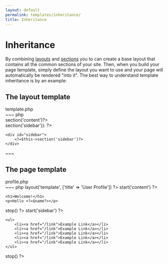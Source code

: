 ```yaml
---
layout: default
permalink: templates/inheritance/
title: Inheritance
---
```


Inheritance
===========

By combining [layouts](/templates/layouts/) and [sections](/templates/sections/) you to can create a base layout that contains all the common sections of your site. Then, when you build your page template, simply define the layout you want to use and your page will automatically be rendered "into it". The best way to understand template inheritance is by an example:

## The layout template

<div class="filename">template.php</div>
~~~ php
<html>
<head>
    <title><?=$title?></title>
</head>
<body>

<div id="content">
    <?=$this->section('content')?>
</div>

<?php if ($this->section('sidebar')): ?>
    <div id="sidebar">
        <?=$this->section('sidebar')?>
    </div>
<?php endif ?>

</body>
</html>
~~~

## The page template

<div class="filename">profile.php</div>
~~~ php
<?php $this->layout('template', ['title' => 'User Profile']) ?>

<?php $this->start('content') ?>

    <h1>Welcome!</h1>
    <p>Hello <?=$name?></p>

<?php $this->stop() ?>

<?php $this->start('sidebar') ?>

    <ul>
        <li><a href="/link">Example Link</a></li>
        <li><a href="/link">Example Link</a></li>
        <li><a href="/link">Example Link</a></li>
        <li><a href="/link">Example Link</a></li>
        <li><a href="/link">Example Link</a></li>
    </ul>

<?php $this->stop() ?>
~~~